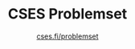 <h1 align="center">CSES Problemset</h1>
<p align="center">
    <a href="https://cses.fi/problemset/">cses.fi/problemset</a>
</p>

